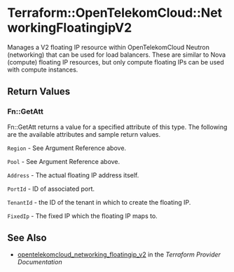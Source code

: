 # Terraform::OpenTelekomCloud::NetworkingFloatingipV2

Manages a V2 floating IP resource within OpenTelekomCloud Neutron (networking)
that can be used for load balancers.
These are similar to Nova (compute) floating IP resources,
but only compute floating IPs can be used with compute instances.

## Return Values

### Fn::GetAtt

Fn::GetAtt returns a value for a specified attribute of this type. The following are the available attributes and sample return values.

`Region` - See Argument Reference above.

`Pool` - See Argument Reference above.

`Address` - The actual floating IP address itself.

`PortId` - ID of associated port.

`TenantId` - the ID of the tenant in which to create the floating IP.

`FixedIp` - The fixed IP which the floating IP maps to.

## See Also

* [opentelekomcloud_networking_floatingip_v2](https://www.terraform.io/docs/providers/opentelekomcloud/r/networking_floatingip_v2.html) in the _Terraform Provider Documentation_